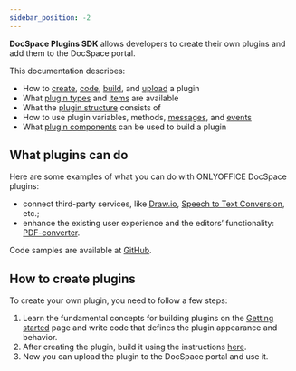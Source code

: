 ```yaml
---
sidebar_position: -2
---
```


**DocSpace Plugins SDK** allows developers to create their own plugins and add them to the DocSpace portal.

This documentation describes:

- How to [create](../usage-sdk/creating-plugin-template.md), [code](../usage-sdk/coding-plugin/coding-plugin.md), [build](../usage-sdk/building-plugin.md), and [upload](../usage-sdk/adding-plugin.md) a plugin
- What [plugin types](../usage-sdk/coding-plugin/plugin-types/plugin-types.md) and [items](../usage-sdk/coding-plugin/plugin-items/plugin-items.md) are available
- What the [plugin structure](../usage-sdk/plugin-structure.md) consists of
- How to use plugin variables, methods, [messages](../usage-sdk/coding-plugin/plugin-message.md), and [events](../usage-sdk/coding-plugin/events.md)
- What [plugin components](../usage-sdk/coding-plugin/plugin-components/plugin-components.md) can be used to build a plugin

## What plugins can do

Here are some examples of what you can do with ONLYOFFICE DocSpace plugins:

- connect third-party services, like [Draw.io](https://github.com/ONLYOFFICE/docspace-plugins/tree/master/draw.io), [Speech to Text Conversion](https://github.com/ONLYOFFICE/docspace-plugins/tree/master/speech-to-text), etc.;
- enhance the existing user experience and the editors’ functionality: [PDF-converter](https://github.com/ONLYOFFICE/docspace-plugins/tree/master/pdf-converter).

Code samples are available at [GitHub](https://github.com/ONLYOFFICE/docspace-plugins).

## How to create plugins

To create your own plugin, you need to follow a few steps:

1. Learn the fundamental concepts for building plugins on the [Getting started](./getting-started.md) page and write code that defines the plugin appearance and behavior.
2. After creating the plugin, build it using the instructions [here](../usage-sdk/building-plugin.md).
3. Now you can upload the plugin to the DocSpace portal and use it.
